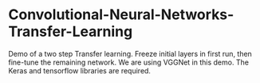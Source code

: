 # Convolutional-Neural-Networks-Transfer-Learning
Demo of a two step Transfer learning.
Freeze initial layers in first run, then fine-tune the remaining network.
We are using VGGNet in this demo. The Keras and tensorflow libraries are required.
